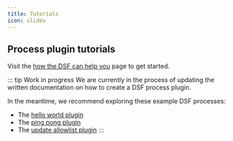```yaml
---
title: Tutorials
icon: slides
---
```


## Process plugin tutorials

Visit the [how the DSF can help you](../../../explore/concepts/README.md) page to get started.


::: tip Work in progress
We are currently in the process of updating the written documentation on how to create a DSF process plugin. 

In the meantime, we recommend exploring these example DSF processes:

- The [hello world plugin](https://github.com/datasharingframework/dsf-process-hello-world)
- The [ping pong plugin](https://github.com/datasharingframework/dsf-process-ping-pong)
- The [update allowlist plugin](https://github.com/datasharingframework/dsf-process-allow-list)
:::